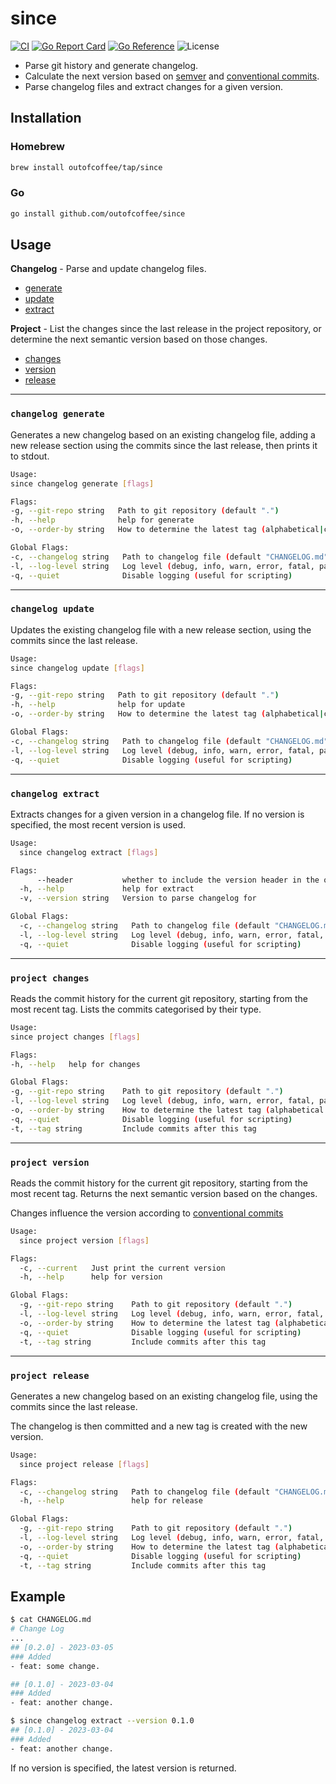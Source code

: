 # since
[![CI](https://github.com/outofcoffee/since/actions/workflows/ci.yaml/badge.svg)](https://github.com/outofcoffee/since/actions/workflows/ci.yaml)
[![Go Report Card](https://goreportcard.com/badge/github.com/outofcoffee/since)](https://goreportcard.com/report/github.com/outofcoffee/since)
[![Go Reference](https://pkg.go.dev/badge/github.com/outofcoffee/since.svg)](https://pkg.go.dev/github.com/outofcoffee/since)
![License](https://img.shields.io/github/license/outofcoffee/since)

- Parse git history and generate changelog.
- Calculate the next version based on [semver](http://semver.org) and [conventional commits](https://www.conventionalcommits.org/en/v1.0.0/).
- Parse changelog files and extract changes for a given version.

## Installation

### Homebrew

```bash
brew install outofcoffee/tap/since
```

### Go

```bash
go install github.com/outofcoffee/since
```

## Usage

**Changelog** - Parse and update changelog files.
- [generate](#changelog-generate)
- [update](#changelog-update)
- [extract](#changelog-extract)

**Project** - List the changes since the last release in the project repository, or determine the next semantic version based on those changes.
- [changes](#project-changes)
- [version](#project-version)
- [release](#project-release)

---

### `changelog generate`

Generates a new changelog based on an existing changelog file,
adding a new release section using the commits since the last release,
then prints it to stdout.

```bash
Usage:
since changelog generate [flags]

Flags:
-g, --git-repo string   Path to git repository (default ".")
-h, --help              help for generate
-o, --order-by string   How to determine the latest tag (alphabetical|commit-date|semver)) (default "semver")

Global Flags:
-c, --changelog string   Path to changelog file (default "CHANGELOG.md")
-l, --log-level string   Log level (debug, info, warn, error, fatal, panic) (default "debug")
-q, --quiet              Disable logging (useful for scripting)
```

---

### `changelog update`

Updates the existing changelog file with a new release section,
using the commits since the last release.

```bash
Usage:
since changelog update [flags]

Flags:
-g, --git-repo string   Path to git repository (default ".")
-h, --help              help for update
-o, --order-by string   How to determine the latest tag (alphabetical|commit-date|semver)) (default "semver")

Global Flags:
-c, --changelog string   Path to changelog file (default "CHANGELOG.md")
-l, --log-level string   Log level (debug, info, warn, error, fatal, panic) (default "debug")
-q, --quiet              Disable logging (useful for scripting)
```

---

### `changelog extract`

Extracts changes for a given version in a changelog file.
If no version is specified, the most recent version is used.

```bash
Usage:
  since changelog extract [flags]

Flags:
      --header           whether to include the version header in the output
  -h, --help             help for extract
  -v, --version string   Version to parse changelog for

Global Flags:
  -c, --changelog string   Path to changelog file (default "CHANGELOG.md")
  -l, --log-level string   Log level (debug, info, warn, error, fatal, panic) (default "debug")
  -q, --quiet              Disable logging (useful for scripting)
```

---

### `project changes`

Reads the commit history for the current git repository, starting
from the most recent tag. Lists the commits categorised by their type.

```bash
Usage:
since project changes [flags]

Flags:
-h, --help   help for changes

Global Flags:
-g, --git-repo string    Path to git repository (default ".")
-l, --log-level string   Log level (debug, info, warn, error, fatal, panic) (default "debug")
-o, --order-by string    How to determine the latest tag (alphabetical|commit-date|semver)) (default "semver")
-q, --quiet              Disable logging (useful for scripting)
-t, --tag string         Include commits after this tag
```

---

### `project version`

Reads the commit history for the current git repository, starting
from the most recent tag. Returns the next semantic version
based on the changes.

Changes influence the version according to
[conventional commits](https://www.conventionalcommits.org/en/v1.0.0/)

```bash
Usage:
  since project version [flags]

Flags:
  -c, --current   Just print the current version
  -h, --help      help for version

Global Flags:
  -g, --git-repo string    Path to git repository (default ".")
  -l, --log-level string   Log level (debug, info, warn, error, fatal, panic) (default "debug")
  -o, --order-by string    How to determine the latest tag (alphabetical|commit-date|semver)) (default "semver")
  -q, --quiet              Disable logging (useful for scripting)
  -t, --tag string         Include commits after this tag
```

---

### `project release`

Generates a new changelog based on an existing changelog file,
using the commits since the last release.

The changelog is then committed and a new tag is created
with the new version.

```bash
Usage:
  since project release [flags]

Flags:
  -c, --changelog string   Path to changelog file (default "CHANGELOG.md")
  -h, --help               help for release

Global Flags:
  -g, --git-repo string    Path to git repository (default ".")
  -l, --log-level string   Log level (debug, info, warn, error, fatal, panic) (default "debug")
  -o, --order-by string    How to determine the latest tag (alphabetical|commit-date|semver)) (default "semver")
  -q, --quiet              Disable logging (useful for scripting)
  -t, --tag string         Include commits after this tag
```

## Example

```bash
$ cat CHANGELOG.md
# Change Log
...
## [0.2.0] - 2023-03-05
### Added
- feat: some change.

## [0.1.0] - 2023-03-04
### Added
- feat: another change.

$ since changelog extract --version 0.1.0
## [0.1.0] - 2023-03-04
### Added
- feat: another change.
```

If no version is specified, the latest version is returned.
